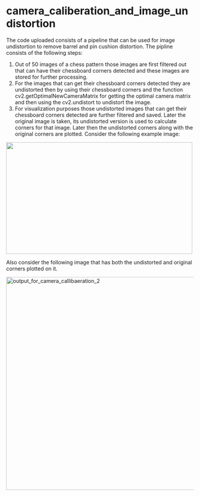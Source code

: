 # camera_caliberation_and_image_undistortion
The code uploaded consists of a pipeline that can be used for image undistortion to remove barrel and pin cushion distortion. The pipline consists of the following steps:
1. Out of 50 images of a chess pattern those images are first filtered out that can have their chessboard corners detected and these images are stored for further processing.
2. For the images that can get their chessboard corners detected they are undistorted then by using their chessboard corners and the function cv2.getOptimalNewCameraMatrix for getting the optimal camera matrix and then using
   the cv2.undistort to undistort the image.
3. For visualization purposes those undistorted images that can get their chessboard corners detected are further filtered and saved. Later the original image is taken, its undistorted version is used to calculate corners for that image.
   Later then the undistorted corners along with the original corners are plotted.
Consider the following example image:


<img src="https://github.com/user-attachments/assets/cde475b6-1913-4954-a233-9458f31c5967" width="500" height="300">


Also consider the following image that has both the undistorted and original corners plotted on it.


<img width="572" alt="output_for_camera_callibaeration_2" src="https://github.com/user-attachments/assets/9bce790e-88d2-4683-9cb8-512d4b8897d8">


